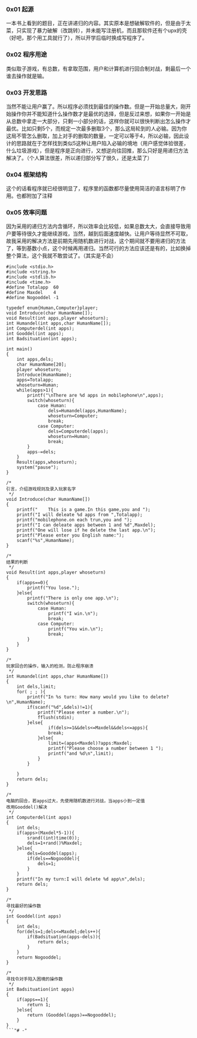 ### 0x01 起源
一本书上看到的题目，正在讲递归的内容。其实原本是想破解软件的，但是由于太菜，只实现了暴力破解（改跳转），并未能写注册机，而且那软件还有个upx的壳（好吧，那个用工具就行了），所以开学后临时换成写程序了。
### 0x02 程序用途
类似取子游戏，有总数，有拿取范围，用户和计算机进行回合制对战，剩最后一个谁去操作就是输。
### 0x03 开发思路
当然不能让用户赢了。所以程序必须找到最佳的操作数。但是一开始总量大，刚开始操作你并不能知道什么操作数才是最优的选择，但是反过来想，如果你一开始是从总数中拿走一大部分，只剩一小部分的话，这样你就可以很快判断出怎么操作才最优。比如只剩5个，而规定一次最多删取3个，那么这局轮到的人必输。因为你这局不管怎么删取，加上对手的删取的数量，一定可以等于4，所以必输，因此设计的思路就在于怎样找到类似5这种让用户陷入必输的境地（用户感觉体验很差，什么垃圾游戏），但是程序是正向进行，又想逆向往回推，那么只好是用递归方法解决了。（个人算法很差，所以递归部分写了很久，还是太菜了）
### 0x04 框架结构
这个的话看程序就已经很明显了，程序里的函数都尽量使用简洁的语言标明了作用。也都附加了注释
### 0x05 效率问题
因为采用的递归方法内含循环，所以效率会比较低，如果总数太大，会直接导致用户要等待很久才能继续游戏，当然，越到后面速度越快。让用户等待显然不可取，故我采用的解决方法是前期先用随机数进行对战，这个期间就不要用递归的方法了，等到基数小点，这个时候再用递归。当然可行的方法应该还是有的，比如换掉整个算法，这个我就不敢尝试了。（其实是不会）

```
#include <stdio.h>
#include <string.h>
#include <stdlib.h>
#include <time.h>
#define Totalapp  60
#define Maxdel    4
#define Nogooddel -1

typedef enum{Human,Computer}player;
void Introduce(char HumanName[]);
void Result(int apps,player whoseturn);
int Humandel(int apps,char HumanName[]);
int Computerdel(int apps);
int Gooddel(int apps);
int Badsituation(int apps);

int main()
{
	int apps,dels;
	char HumanName[20];
	player whoseturn;
	Introduce(HumanName);
	apps=Totalapp;
	whoseturn=Human;
	while(apps>1){
		printf("\nThere are %d apps in mobilephone\n",apps);
		switch(whoseturn){
			case Human:
				dels=Humandel(apps,HumanName);
				whoseturn=Computer;
				break;
			case Computer:
				dels=Computerdel(apps);
				whoseturn=Human;
				break;
		}
		apps-=dels;
	}
	Result(apps,whoseturn);
	system("pause");
}

/*
引言，介绍游戏规则及录入玩家名字
 */
void Introduce(char HumanName[])
{
	printf("    This is a game.In this game,you and ");
	printf("I will deleate %d apps from ",Totalapp);
	printf("mobilephone.on each trun,you and ");
	printf("I can deleate apps between 1 and %d",Maxdel);
	printf("One will lose if he delete the last app.\n");
	printf("Please enter you English name:");
	scanf("%s",HumanName);
}

/*
结果的判断
 */
void Result(int apps,player whoseturn)
{
	if(apps==0){
		printf("You lose.");
	}else{
		printf("There is only one app.\n");
		switch(whoseturn){
			case Human:
				printf("I win.\n");
				break;
			case Computer:
				printf("You win.\n");
				break;
		}
	}
} 

/*
玩家回合的操作，输入的检测，防止程序崩溃
 */
int Humandel(int apps,char HumanName[])
{
	int dels,limit;
	for( ; ; ){
		printf("In %s turn: How many would you like to delete?\n",HumanName);
		if(scanf("%d",&dels)!=1){
			printf("Please enter a number.\n");
			fflush(stdin);
		}else{
				if(dels>=1&&dels<=Maxdel&&dels<=apps){
				break;
			}else{
				limit=(apps<Maxdel)?apps:Maxdel;
				printf("Please choose a number between 1 ");
				printf("and %d\n",limit);
			}
		}
		
	}
	return dels;
}

/*
电脑的回合，若apps过大，先使用随机数进行对战，当apps小到一定值
改用Gooddel()解决
 */
int Computerdel(int apps)
{
	int dels;
	if(apps>(Maxdel*5-1)){
		srand((int)time(0));
		dels=1+rand()%Maxdel;
	}else{
		dels=Gooddel(apps);
		if(dels==Nogooddel){
		 	dels=1;
		}
	}
	printf("In my turn:I will delete %d app\n",dels);
	return dels;
}

/*
寻找最好的操作数
 */
int Gooddel(int apps)
{
	int dels;
	for(dels=1;dels<=Maxdel;dels++){
		if(Badsituation(apps-dels)){
			return dels;
		} 
	}
	return Nogooddel;
}

/*
寻找令对手陷入困境的操作数
 */
int Badsituation(int apps)
{
	if(apps==1){
		return 1;
	}else{
		return (Gooddel(apps)==Nogooddel);
	}
}
```"# -" 
